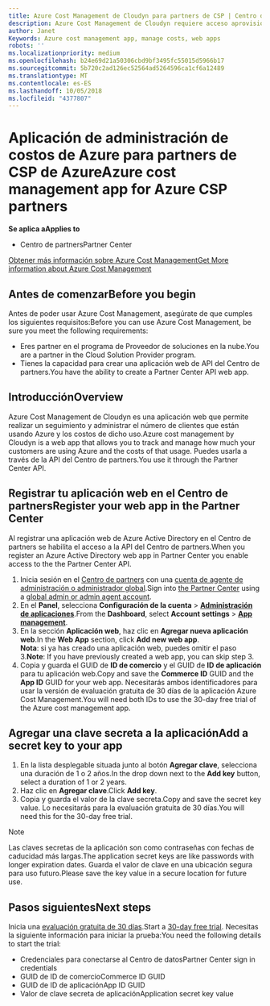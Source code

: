 ```yaml
---
title: Azure Cost Management de Cloudyn para partners de CSP | Centro de partners
description: Azure Cost Management de Cloudyn requiere acceso aprovisionado a la API del Centro de partners.
author: Janet
Keywords: Azure cost management app, manage costs, web apps
robots: ''
ms.localizationpriority: medium
ms.openlocfilehash: b24e69d21a50306cbd9bf3495fc55015d5966b17
ms.sourcegitcommit: 5b720c2ad126ec52564ad5264596ca1cf6a12489
ms.translationtype: MT
ms.contentlocale: es-ES
ms.lasthandoff: 10/05/2018
ms.locfileid: "4377807"
---
```

# <a name="azure-cost-management-app-for-azure-csp-partners"></a><span data-ttu-id="67e24-103">Aplicación de administración de costos de Azure para partners de CSP de Azure</span><span class="sxs-lookup"><span data-stu-id="67e24-103">Azure cost management app for Azure CSP partners</span></span>  

**<span data-ttu-id="67e24-104">Se aplica a</span><span class="sxs-lookup"><span data-stu-id="67e24-104">Applies to</span></span>**

-  <span data-ttu-id="67e24-105">Centro de partners</span><span class="sxs-lookup"><span data-stu-id="67e24-105">Partner Center</span></span>

[<span data-ttu-id="67e24-106">Obtener más información sobre Azure Cost Management</span><span class="sxs-lookup"><span data-stu-id="67e24-106">Get More information about Azure Cost Management</span></span>](https://go.microsoft.com/fwlink/p/?linkid=857893)

## <a name="before-you-begin"></a><span data-ttu-id="67e24-107">Antes de comenzar</span><span class="sxs-lookup"><span data-stu-id="67e24-107">Before you begin</span></span>
<span data-ttu-id="67e24-108">Antes de poder usar Azure Cost Management, asegúrate de que cumples los siguientes requisitos:</span><span class="sxs-lookup"><span data-stu-id="67e24-108">Before you can use Azure Cost Management, be sure you meet the following requirements:</span></span>

- <span data-ttu-id="67e24-109">Eres partner en el programa de Proveedor de soluciones en la nube.</span><span class="sxs-lookup"><span data-stu-id="67e24-109">You are a partner in the Cloud Solution Provider program.</span></span>
- <span data-ttu-id="67e24-110">Tienes la capacidad para crear una aplicación web de API del Centro de partners.</span><span class="sxs-lookup"><span data-stu-id="67e24-110">You have the ability to create a Partner Center API web app.</span></span>

## <a name="overview"></a><span data-ttu-id="67e24-111">Introducción</span><span class="sxs-lookup"><span data-stu-id="67e24-111">Overview</span></span>

<span data-ttu-id="67e24-112">Azure Cost Management de Cloudyn es una aplicación web que permite realizar un seguimiento y administrar el número de clientes que están usando Azure y los costos de dicho uso.</span><span class="sxs-lookup"><span data-stu-id="67e24-112">Azure cost management by Cloudyn is a web app that allows you to track and manage how much your customers are using Azure and the costs of that usage.</span></span> <span data-ttu-id="67e24-113">Puedes usarla a través de la API del Centro de partners.</span><span class="sxs-lookup"><span data-stu-id="67e24-113">You use it through the Partner Center API.</span></span>

## <a name="register-your-web-app-in-the-partner-center"></a><span data-ttu-id="67e24-114">Registrar tu aplicación web en el Centro de partners</span><span class="sxs-lookup"><span data-stu-id="67e24-114">Register your web app in the Partner Center</span></span>
<span data-ttu-id="67e24-115">Al registrar una aplicación web de Azure Active Directory en el Centro de partners se habilita el acceso a la API del Centro de partners.</span><span class="sxs-lookup"><span data-stu-id="67e24-115">When you register an Azure Active Directory web app in Partner Center you enable access to the the Partner Center API.</span></span> 
1.  <span data-ttu-id="67e24-116">Inicia sesión en el [Centro de partners](https://partnercenter.microsoft.com/en-us/pcv/dashboard/overview) con una [cuenta de agente de administración o administrador global](create-user-accounts-and-set-permissions.md).</span><span class="sxs-lookup"><span data-stu-id="67e24-116">Sign into [the Partner Center](https://partnercenter.microsoft.com/en-us/pcv/dashboard/overview) using a [global admin or admin agent account](create-user-accounts-and-set-permissions.md).</span></span>
2.  <span data-ttu-id="67e24-117">En el **Panel**, selecciona **Configuración de la cuenta** &gt; **[Administración de aplicaciones](https://partnercenter.microsoft.com/en-us/pcv/apiintegration/appmanagement)**.</span><span class="sxs-lookup"><span data-stu-id="67e24-117">From the **Dashboard**, select **Account settings** &gt; **[App management](https://partnercenter.microsoft.com/en-us/pcv/apiintegration/appmanagement)**.</span></span>
3.  <span data-ttu-id="67e24-118">En la sección **Aplicación web**, haz clic en **Agregar nueva aplicación web**.</span><span class="sxs-lookup"><span data-stu-id="67e24-118">In the **Web App** section, click **Add new web app**.</span></span>
<br> <span data-ttu-id="67e24-119">**Nota**: si ya has creado una aplicación web, puedes omitir el paso 3.</span><span class="sxs-lookup"><span data-stu-id="67e24-119">**Note**: If you have previously created a web app, you can skip step 3.</span></span>
4.  <span data-ttu-id="67e24-120">Copia y guarda el GUID de **ID de comercio** y el GUID de **ID de aplicación** para tu aplicación web.</span><span class="sxs-lookup"><span data-stu-id="67e24-120">Copy and save the **Commerce ID** GUID and the **App ID** GUID for your web app.</span></span> <span data-ttu-id="67e24-121">Necesitarás ambos identificadores para usar la versión de evaluación gratuita de 30 días de la aplicación Azure Cost Management.</span><span class="sxs-lookup"><span data-stu-id="67e24-121">You will need both IDs to use the 30-day free trial of the Azure cost management app.</span></span>

## <a name="add-a-secret-key-to-your-app"></a><span data-ttu-id="67e24-122">Agregar una clave secreta a la aplicación</span><span class="sxs-lookup"><span data-stu-id="67e24-122">Add a secret key to your app</span></span>
1.  <span data-ttu-id="67e24-123">En la lista desplegable situada junto al botón **Agregar clave**, selecciona una duración de 1 o 2 años.</span><span class="sxs-lookup"><span data-stu-id="67e24-123">In the drop down next to the **Add key** button, select a duration of 1 or 2 years.</span></span>
2.  <span data-ttu-id="67e24-124">Haz clic en **Agregar clave**.</span><span class="sxs-lookup"><span data-stu-id="67e24-124">Click **Add key**.</span></span> 
3.  <span data-ttu-id="67e24-125">Copia y guarda el valor de la clave secreta.</span><span class="sxs-lookup"><span data-stu-id="67e24-125">Copy and save the secret key value.</span></span> <span data-ttu-id="67e24-126">Lo necesitarás para la evaluación gratuita de 30 días.</span><span class="sxs-lookup"><span data-stu-id="67e24-126">You will need this for the 30-day free trial.</span></span><br>
> [!NOTE]  
> <span data-ttu-id="67e24-127">Las claves secretas de la aplicación son como contraseñas con fechas de caducidad más largas.</span><span class="sxs-lookup"><span data-stu-id="67e24-127">The application secret keys are like passwords with longer expiration dates.</span></span> <span data-ttu-id="67e24-128">Guarda el valor de clave en una ubicación segura para uso futuro.</span><span class="sxs-lookup"><span data-stu-id="67e24-128">Please save the key value in a secure location for future use.</span></span>

## <a name="next-steps"></a><span data-ttu-id="67e24-129">Pasos siguientes</span><span class="sxs-lookup"><span data-stu-id="67e24-129">Next steps</span></span>
<span data-ttu-id="67e24-130">Inicia una [evaluación gratuita de 30 días](https://go.microsoft.com/fwlink/?linkid=857895).</span><span class="sxs-lookup"><span data-stu-id="67e24-130">Start a [30-day free trial](https://go.microsoft.com/fwlink/?linkid=857895).</span></span>
<span data-ttu-id="67e24-131">Necesitas la siguiente información para iniciar la prueba:</span><span class="sxs-lookup"><span data-stu-id="67e24-131">You need the following details to start the trial:</span></span>
- <span data-ttu-id="67e24-132">Credenciales para conectarse al Centro de datos</span><span class="sxs-lookup"><span data-stu-id="67e24-132">Partner Center sign in credentials</span></span>
- <span data-ttu-id="67e24-133">GUID de ID de comercio</span><span class="sxs-lookup"><span data-stu-id="67e24-133">Commerce ID GUID</span></span>
- <span data-ttu-id="67e24-134">GUID de ID de aplicación</span><span class="sxs-lookup"><span data-stu-id="67e24-134">App ID GUID</span></span>
- <span data-ttu-id="67e24-135">Valor de clave secreta de aplicación</span><span class="sxs-lookup"><span data-stu-id="67e24-135">Application secret key value</span></span>
